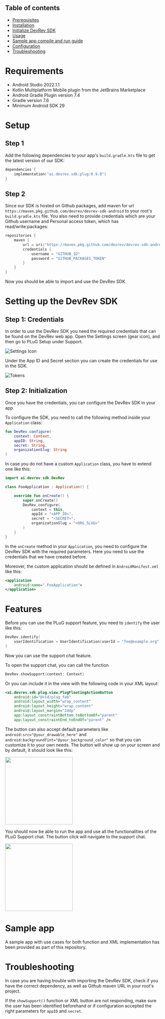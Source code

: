 
## Table of contents
- [Prerequisites](#prerequisites)
- [Installation](#installation)
- [Initialize DevRev SDK](#initialize-devrev-sdk)
- [Usage](#usage)
- [Sample app compile and run guide](#sample-app-compile-and-run-guide)
- [Configuration](#configuration)
- [Troubleshooting](#troubleshooting)


# Requirements

- Android Studio 2022.1.1
- Kotlin Multiplatform Mobile plugin from the JetBrains Marketplace
- Android Gradle Plugin version 7.4
- Gradle version 7.6
- Minimum Android SDK 29

# Setup

## Step 1

Add the following dependencies to your app's `build.gradle.kts` file to get the latest version of our SDK:
```kotlin
dependencies {
    implementation("ai.devrev.sdk:plug:0.9.0")
}
```

## Step 2
Since our SDK is hosted on Github packages, add maven for url `https://maven.pkg.github.com/devrev/devrev-sdk-android` to your root's `build.gradle.kts` file.
You also need to provide credentials which are your Github username and Personal access token, which has read/write:packages:

```kotlin
repositories {
    maven {
        url = uri("https://maven.pkg.github.com/devrev/devrev-sdk-android")
        credentials {
            username = "GITHUB_ID"
            password = "GITHUB_PACKAGES_TOKEN"
        }
    }
}
```

Now you should be able to import and use the DevRev SDK.


# Setting up the DevRev SDK
## Step 1: Credentials
In order to use the DevRev SDK you need the required credentials that can be found on the DevRev web app.
Open the Settings screen (gear icon), and then go to PLuG Setup under Support.

![Settings Icon](docs/screenshots/screenshot-support-settings.png)

Under the App ID and Secret section you can create the credentials for use in the SDK.

![Tokens](docs/screenshots/screenshot-creating-credentials.png)

## Step 2: Initialization
Once you have the credentials, you can configure the DevRev SDK in your app.

To configure the SDK, you need to call the following method inside your `Application` class:

```kotlin
fun DevRev.configure(
    context: Context, 
    appID: String, 
    secret: String, 
    organizationSlug: String
)
```

In case you do not have a custom `Application` class, you have to extend one like this:

```kotlin
import ai.devrev.sdk.DevRev

class FooApplication : Application() {

    override fun onCreate() {
        super.onCreate()
        DevRev.configure(
            context = this,
            appId = "<APP_ID>",
            secret = "<SECRET>",
            organizationSlug = "<ORG_SLUG>"
        )
    }
}
```
In the `onCreate` method in your `Application`, you need to configure the DevRev SDK with the required parameters. Here you need to use the credentials that we have created before.

Moreover, the custom application should be defined in `AndroidManifest.xml` like this:
```xml
<application
    android:name=".FooApplication">
</application>
```

# Features
Before you can use the PLuG support feature, you need to `identify` the user like this:
```kotlin
DevRev.identify(
    userIdentification = UserIdentification(userId = "foo@example.org")
)
```

Now you can use the support chat feature.

To open the support chat, you can call the function

```kotlin
DevRev.showSupport(context: Context)
```

Or you can include it in the view with the following code in your XML layout:
```xml
<ai.devrev.sdk.plug.view.PlugFloatingActionButton
    android:id="@+id/plug_fab"
    android:layout_width="wrap_content"
    android:layout_height="wrap_content"
    android:layout_margin="24dp"
    app:layout_constraintBottom_toBottomOf="parent"
    app:layout_constraintEnd_toEndOf="parent" />
```
The button can also accept default parameters like
`android:src="@your_drawable_here"`
and 
`android:backgroundTint="@your_background_color"`
so that you can customize it to your own needs.
The button will show up on your screen and by default, it should look like this:

<img src="docs/screenshots/screenshot-sample-identifying-the-user.png" width="220"/>

You should now be able to run the app and use all the functionalities of the PLuG Support chat. The button click will navigate to the support chat.

<img src="docs/screenshots/screenshot-sample-support-view.png" width="220"/>

# Sample app
A sample app with use cases for both function and XML implementation has been provided as part of this repository.

# Troubleshooting
In case you are having trouble with importing the DevRev SDK, check if you have the correct dependency, as well as Github maven URL in your root's project.

If the `showSupport()` function or XML button are not responding, make sure the user has been identified beforehand or if configuration accepted the right parameters for `appID` and `secret`.
